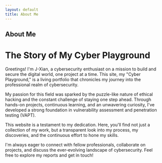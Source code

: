 ```yaml
---
layout: default
title: About Me
---
```


## About Me
# The Story of My Cyber Playground
Greetings! I'm J-Xian, a cybersecurity enthusiast on a mission to build and secure the digital world, one project at a time. This site, my "Cyber Playground," is a living portfolio that chronicles my journey into the professional realm of cybersecurity.

My passion for this field was sparked by the puzzle-like nature of ethical hacking and the constant challenge of staying one step ahead. Through hands-on projects, continuous learning, and an unwavering curiosity, I've developed a strong foundation in vulnerability assessment and penetration testing (VAPT).

This website is a testament to my dedication. Here, you'll find not just a collection of my work, but a transparent look into my process, my discoveries, and the continuous effort to hone my skills.

I'm always eager to connect with fellow professionals, collaborate on projects, and discuss the ever-evolving landscape of cybersecurity. Feel free to explore my reports and get in touch!
